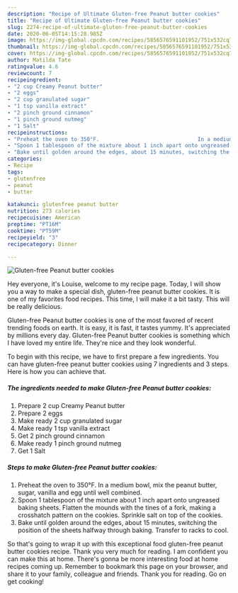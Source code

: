 ```yaml
---
description: "Recipe of Ultimate Gluten-free Peanut butter cookies"
title: "Recipe of Ultimate Gluten-free Peanut butter cookies"
slug: 2274-recipe-of-ultimate-gluten-free-peanut-butter-cookies
date: 2020-06-05T14:15:28.985Z
image: https://img-global.cpcdn.com/recipes/5856576591101952/751x532cq70/gluten-free-peanut-butter-cookies-recipe-main-photo.jpg
thumbnail: https://img-global.cpcdn.com/recipes/5856576591101952/751x532cq70/gluten-free-peanut-butter-cookies-recipe-main-photo.jpg
cover: https://img-global.cpcdn.com/recipes/5856576591101952/751x532cq70/gluten-free-peanut-butter-cookies-recipe-main-photo.jpg
author: Matilda Tate
ratingvalue: 4.6
reviewcount: 7
recipeingredient:
- "2 cup Creamy Peanut butter"
- "2 eggs"
- "2 cup granulated sugar"
- "1 tsp vanilla extract"
- "2 pinch ground cinnamon"
- "1 pinch ground nutmeg"
- "1 Salt"
recipeinstructions:
- "Preheat the oven to 350°F.                               In a medium bowl, mix the peanut butter, sugar, vanilla and egg until well combined."
- "Spoon 1 tablespoon of the mixture about 1 inch apart onto ungreased baking sheets.                              Flatten the mounds with the tines of a fork, making a crosshatch pattern on the cookies. Sprinkle  salt on top of the cookies."
- "Bake until golden around the edges, about 15 minutes, switching the position of the sheets halfway through baking. Transfer to racks to cool."
categories:
- Recipe
tags:
- glutenfree
- peanut
- butter

katakunci: glutenfree peanut butter 
nutrition: 273 calories
recipecuisine: American
preptime: "PT16M"
cooktime: "PT59M"
recipeyield: "3"
recipecategory: Dinner

---
```



![Gluten-free Peanut butter cookies](https://img-global.cpcdn.com/recipes/5856576591101952/751x532cq70/gluten-free-peanut-butter-cookies-recipe-main-photo.jpg)

Hey everyone, it's Louise, welcome to my recipe page. Today, I will show you a way to make a special dish, gluten-free peanut butter cookies. It is one of my favorites food recipes. This time, I will make it a bit tasty. This will be really delicious.

Gluten-free Peanut butter cookies is one of the most favored of recent trending foods on earth. It is easy, it is fast, it tastes yummy. It's appreciated by millions every day. Gluten-free Peanut butter cookies is something which I have loved my entire life. They're nice and they look wonderful.




To begin with this recipe, we have to first prepare a few ingredients. You can have gluten-free peanut butter cookies using 7 ingredients and 3 steps. Here is how you can achieve that.

<!--inarticleads1-->

##### The ingredients needed to make Gluten-free Peanut butter cookies:

1. Prepare 2 cup Creamy Peanut butter
1. Prepare 2 eggs
1. Make ready 2 cup granulated sugar
1. Make ready 1 tsp vanilla extract
1. Get 2 pinch ground cinnamon
1. Make ready 1 pinch ground nutmeg
1. Get 1 Salt




<!--inarticleads2-->

##### Steps to make Gluten-free Peanut butter cookies:

1. Preheat the oven to 350°F.                               In a medium bowl, mix the peanut butter, sugar, vanilla and egg until well combined.
1. Spoon 1 tablespoon of the mixture about 1 inch apart onto ungreased baking sheets.                              Flatten the mounds with the tines of a fork, making a crosshatch pattern on the cookies. Sprinkle  salt on top of the cookies.
1. Bake until golden around the edges, about 15 minutes, switching the position of the sheets halfway through baking. Transfer to racks to cool.




So that's going to wrap it up with this exceptional food gluten-free peanut butter cookies recipe. Thank you very much for reading. I am confident you can make this at home. There's gonna be more interesting food at home recipes coming up. Remember to bookmark this page on your browser, and share it to your family, colleague and friends. Thank you for reading. Go on get cooking!

